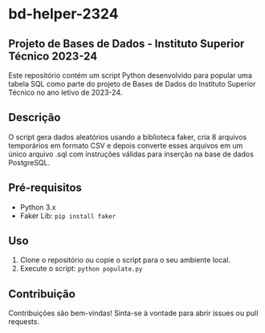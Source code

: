 # bd-helper-2324

## Projeto de Bases de Dados - Instituto Superior Técnico 2023-24
Este repositório contém um script Python desenvolvido para popular uma tabela SQL como parte do projeto de Bases de Dados do Instituto Superior Técnico no ano letivo de 2023-24.

## Descrição
O script gera dados aleatórios usando a biblioteca faker, cria 8 arquivos temporários em formato CSV e depois converte esses arquivos em um único arquivo .sql com instruções válidas para inserção na base de dados PostgreSQL.

## Pré-requisitos
- Python 3.x
- Faker Lib: `pip install faker`

## Uso
1. Clone o repositório ou copie o script para o seu ambiente local.
2. Execute o script: `python populate.py`

## Contribuição
Contribuições são bem-vindas! Sinta-se à vontade para abrir issues ou pull requests.
